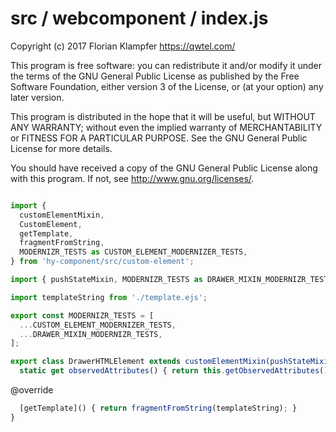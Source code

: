 # src / webcomponent / index.js
Copyright (c) 2017 Florian Klampfer <https://qwtel.com/>

This program is free software: you can redistribute it and/or modify
it under the terms of the GNU General Public License as published by
the Free Software Foundation, either version 3 of the License, or
(at your option) any later version.

This program is distributed in the hope that it will be useful,
but WITHOUT ANY WARRANTY; without even the implied warranty of
MERCHANTABILITY or FITNESS FOR A PARTICULAR PURPOSE.  See the
GNU General Public License for more details.

You should have received a copy of the GNU General Public License
along with this program.  If not, see <http://www.gnu.org/licenses/>.


```js

import {
  customElementMixin,
  CustomElement,
  getTemplate,
  fragmentFromString,
  MODERNIZR_TESTS as CUSTOM_ELEMENT_MODERNIZER_TESTS,
} from 'hy-component/src/custom-element';

import { pushStateMixin, MODERNIZR_TESTS as DRAWER_MIXIN_MODERNIZR_TESTS } from '../mixin';

import templateString from './template.ejs';

export const MODERNIZR_TESTS = [
  ...CUSTOM_ELEMENT_MODERNIZER_TESTS,
  ...DRAWER_MIXIN_MODERNIZR_TESTS,
];

export class DrawerHTMLElement extends customElementMixin(pushStateMixin(CustomElement)) {
  static get observedAttributes() { return this.getObservedAttributes(); }
```

@override


```js
  [getTemplate]() { return fragmentFromString(templateString); }
}
```


